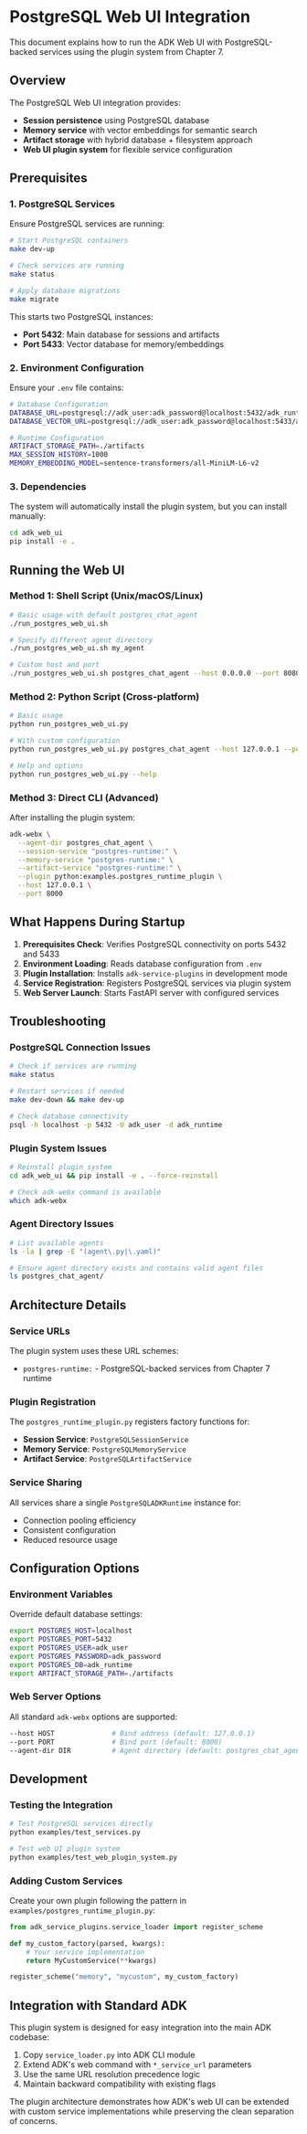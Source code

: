 # PostgreSQL Web UI Integration

This document explains how to run the ADK Web UI with PostgreSQL-backed services using the plugin system from Chapter 7.

## Overview

The PostgreSQL Web UI integration provides:
- **Session persistence** using PostgreSQL database
- **Memory service** with vector embeddings for semantic search
- **Artifact storage** with hybrid database + filesystem approach
- **Web UI plugin system** for flexible service configuration

## Prerequisites

### 1. PostgreSQL Services
Ensure PostgreSQL services are running:

```bash
# Start PostgreSQL containers
make dev-up

# Check services are running
make status

# Apply database migrations
make migrate
```

This starts two PostgreSQL instances:
- **Port 5432**: Main database for sessions and artifacts
- **Port 5433**: Vector database for memory/embeddings

### 2. Environment Configuration
Ensure your `.env` file contains:

```bash
# Database Configuration
DATABASE_URL=postgresql://adk_user:adk_password@localhost:5432/adk_runtime
DATABASE_VECTOR_URL=postgresql://adk_user:adk_password@localhost:5433/adk_runtime

# Runtime Configuration
ARTIFACT_STORAGE_PATH=./artifacts
MAX_SESSION_HISTORY=1000
MEMORY_EMBEDDING_MODEL=sentence-transformers/all-MiniLM-L6-v2
```

### 3. Dependencies
The system will automatically install the plugin system, but you can install manually:

```bash
cd adk_web_ui
pip install -e .
```

## Running the Web UI

### Method 1: Shell Script (Unix/macOS/Linux)

```bash
# Basic usage with default postgres_chat_agent
./run_postgres_web_ui.sh

# Specify different agent directory
./run_postgres_web_ui.sh my_agent

# Custom host and port
./run_postgres_web_ui.sh postgres_chat_agent --host 0.0.0.0 --port 8080
```

### Method 2: Python Script (Cross-platform)

```bash
# Basic usage
python run_postgres_web_ui.py

# With custom configuration
python run_postgres_web_ui.py postgres_chat_agent --host 127.0.0.1 --port 8000

# Help and options
python run_postgres_web_ui.py --help
```

### Method 3: Direct CLI (Advanced)

After installing the plugin system:

```bash
adk-webx \
  --agent-dir postgres_chat_agent \
  --session-service "postgres-runtime:" \
  --memory-service "postgres-runtime:" \
  --artifact-service "postgres-runtime:" \
  --plugin python:examples.postgres_runtime_plugin \
  --host 127.0.0.1 \
  --port 8000
```

## What Happens During Startup

1. **Prerequisites Check**: Verifies PostgreSQL connectivity on ports 5432 and 5433
2. **Environment Loading**: Reads database configuration from `.env`
3. **Plugin Installation**: Installs `adk-service-plugins` in development mode
4. **Service Registration**: Registers PostgreSQL services via plugin system
5. **Web Server Launch**: Starts FastAPI server with configured services

## Troubleshooting

### PostgreSQL Connection Issues

```bash
# Check if services are running
make status

# Restart services if needed
make dev-down && make dev-up

# Check database connectivity
psql -h localhost -p 5432 -U adk_user -d adk_runtime
```

### Plugin System Issues

```bash
# Reinstall plugin system
cd adk_web_ui && pip install -e . --force-reinstall

# Check adk-webx command is available
which adk-webx
```

### Agent Directory Issues

```bash
# List available agents
ls -la | grep -E "(agent\.py|\.yaml)"

# Ensure agent directory exists and contains valid agent files
ls postgres_chat_agent/
```

## Architecture Details

### Service URLs
The plugin system uses these URL schemes:
- `postgres-runtime:` - PostgreSQL-backed services from Chapter 7 runtime

### Plugin Registration
The `postgres_runtime_plugin.py` registers factory functions for:
- **Session Service**: `PostgreSQLSessionService`
- **Memory Service**: `PostgreSQLMemoryService` 
- **Artifact Service**: `PostgreSQLArtifactService`

### Service Sharing
All services share a single `PostgreSQLADKRuntime` instance for:
- Connection pooling efficiency
- Consistent configuration
- Reduced resource usage

## Configuration Options

### Environment Variables
Override default database settings:

```bash
export POSTGRES_HOST=localhost
export POSTGRES_PORT=5432
export POSTGRES_USER=adk_user
export POSTGRES_PASSWORD=adk_password
export POSTGRES_DB=adk_runtime
export ARTIFACT_STORAGE_PATH=./artifacts
```

### Web Server Options
All standard `adk-webx` options are supported:

```bash
--host HOST              # Bind address (default: 127.0.0.1)
--port PORT              # Bind port (default: 8000)
--agent-dir DIR          # Agent directory (default: postgres_chat_agent)
```

## Development

### Testing the Integration

```bash
# Test PostgreSQL services directly
python examples/test_services.py

# Test web UI plugin system
python examples/test_web_plugin_system.py
```

### Adding Custom Services

Create your own plugin following the pattern in `examples/postgres_runtime_plugin.py`:

```python
from adk_service_plugins.service_loader import register_scheme

def my_custom_factory(parsed, kwargs):
    # Your service implementation
    return MyCustomService(**kwargs)

register_scheme("memory", "mycustom", my_custom_factory)
```

## Integration with Standard ADK

This plugin system is designed for easy integration into the main ADK codebase:

1. Copy `service_loader.py` into ADK CLI module
2. Extend ADK's web command with `*_service_url` parameters  
3. Use the same URL resolution precedence logic
4. Maintain backward compatibility with existing flags

The plugin architecture demonstrates how ADK's web UI can be extended with custom service implementations while preserving the clean separation of concerns.